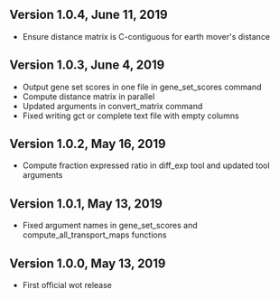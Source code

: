 ## Version 1.0.4, June 11, 2019
- Ensure distance matrix is C-contiguous for earth mover's distance

## Version 1.0.3, June 4, 2019
- Output gene set scores in one file in gene_set_scores command
- Compute distance matrix in parallel
- Updated arguments in convert_matrix command
- Fixed writing gct or complete text file with empty columns

## Version 1.0.2, May 16, 2019
- Compute fraction expressed ratio in diff_exp tool and updated tool arguments

## Version 1.0.1, May 13, 2019 
- Fixed argument names in gene_set_scores and compute_all_transport_maps functions

## Version 1.0.0, May 13, 2019 
- First official wot release


